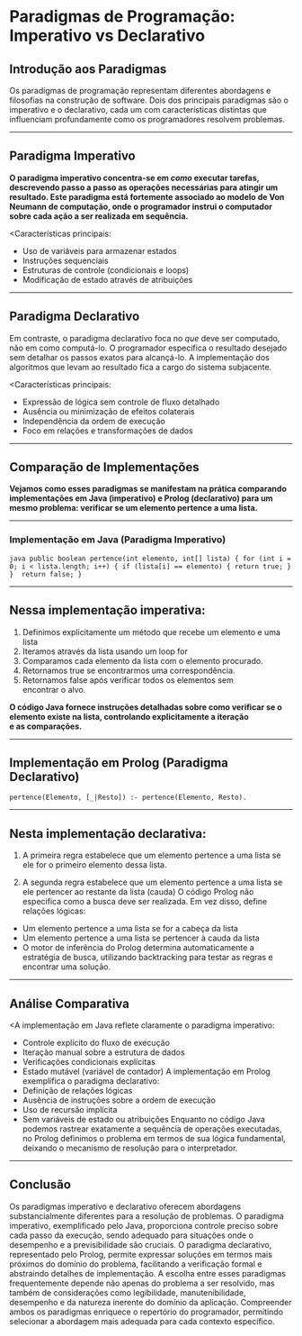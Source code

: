 # Paradigmas de Programação: Imperativo vs Declarativo

## Introdução aos Paradigmas

Os paradigmas de programação representam diferentes abordagens e filosofias na construção de software. Dois dos principais paradigmas são o imperativo e o declarativo, cada um com características distintas que influenciam profundamente como os programadores resolvem problemas.

---

## Paradigma Imperativo

**O paradigma imperativo concentra-se em *como* executar tarefas, descrevendo passo a passo as operações necessárias para atingir um resultado. Este paradigma está fortemente associado ao modelo de Von Neumann de computação, onde o programador instrui o computador sobre cada ação a ser realizada em sequência.**

<Características principais: 
- Uso de variáveis para armazenar estados
- Instruções sequenciais
- Estruturas de controle (condicionais e loops)
- Modificação de estado através de atribuições

---

## Paradigma Declarativo

Em contraste, o paradigma declarativo foca no *que* deve ser computado, não em como computá-lo. O programador especifica o resultado desejado sem detalhar os passos exatos para alcançá-lo. A implementação dos algoritmos que levam ao resultado fica a cargo do sistema subjacente.

<Características principais:
- Expressão de lógica sem controle de fluxo detalhado
- Ausência ou minimização de efeitos colaterais
- Independência da ordem de execução
- Foco em relações e transformações de dados

---

## Comparação de Implementações

**Vejamos como esses paradigmas se manifestam na prática comparando implementações em Java (imperativo) e Prolog (declarativo) para um mesmo problema: verificar se um elemento pertence a uma lista.**

---

### Implementação em Java (Paradigma Imperativo)

`java
public boolean pertence(int elemento, int[] lista) {
    for (int i = 0; i < lista.length; i++) {
        if (lista[i] == elemento) {
            return true;
        }
    }
    return false;
}`

---

## Nessa implementação imperativa:
1. Definimos explicitamente um método que recebe um elemento e uma lista
2. Iteramos através da lista usando um loop for
3. Comparamos cada elemento da lista com o elemento procurado.
4. Retornamos true se encontrarmos uma correspondência.
5. Retornamos false após verificar todos os elementos sem encontrar o alvo.

**O código Java fornece instruções detalhadas sobre como verificar se o elemento existe na lista, controlando explicitamente a iteração e as comparações.**

---

## Implementação em Prolog (Paradigma Declarativo)

`pertence(Elemento, [_|Resto]) :- pertence(Elemento, Resto).`

---

## Nesta implementação declarativa:

1. A primeira regra estabelece que um elemento pertence a uma lista se ele for o primeiro elemento dessa lista.

2. A segunda regra estabelece que um elemento pertence a uma lista se ele pertencer ao restante da lista (cauda)
O código Prolog não especifica como a busca deve ser realizada. Em vez disso, define relações lógicas:
- Um elemento pertence a uma lista se for a cabeça da lista
- Um elemento pertence a uma lista se pertencer à cauda da lista
- O motor de inferência do Prolog determina automaticamente a estratégia de busca, utilizando backtracking para testar as regras e encontrar uma solução.

---

## Análise Comparativa

<A implementação em Java reflete claramente o paradigma imperativo:

- Controle explícito do fluxo de execução
- Iteração manual sobre a estrutura de dados
- Verificações condicionais explícitas
- Estado mutável (variável de contador)
A implementação em Prolog exemplifica o paradigma declarativo:
- Definição de relações lógicas
- Ausência de instruções sobre a ordem de execução
- Uso de recursão implícita
- Sem variáveis de estado ou atribuições
Enquanto no código Java podemos rastrear exatamente a sequência de operações executadas, no Prolog definimos o problema em termos de sua lógica fundamental, deixando o mecanismo de resolução para o interpretador.

---

## Conclusão

Os paradigmas imperativo e declarativo oferecem abordagens substancialmente diferentes para a resolução de problemas. O paradigma imperativo, exemplificado pelo Java, proporciona controle preciso sobre cada passo da execução, sendo adequado para situações onde o desempenho e a previsibilidade são cruciais. O paradigma declarativo, representado pelo Prolog, permite expressar soluções em termos mais próximos do domínio do problema, facilitando a verificação formal e abstraindo detalhes de implementação.
A escolha entre esses paradigmas frequentemente depende não apenas do problema a ser resolvido, mas também de considerações como legibilidade, manutenibilidade, desempenho e da natureza inerente do domínio da aplicação. Compreender ambos os paradigmas enriquece o repertório do programador, permitindo selecionar a abordagem mais adequada para cada contexto específico.